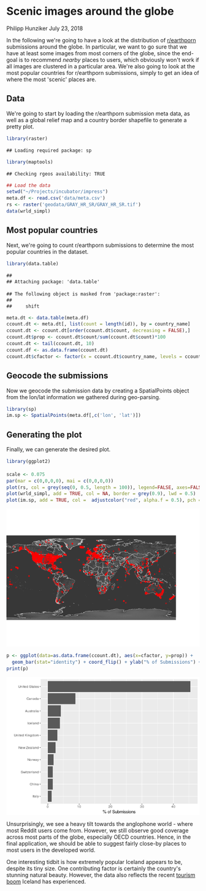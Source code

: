 Scenic images around the globe
================
Philipp Hunziker
July 23, 2018

In the following we're going to have a look at the distribution of [r/earthporn](http://www.reddit.com/r/earthporn) submissions around the globe. In particular, we want to go sure that we have at least some images from most corners of the globe, since the end-goal is to recommend *nearby* places to users, which obviously won't work if all images are clustered in a particular area. We're also going to look at the most popular countries for r/earthporn submissions, simply to get an idea of where the most 'scenic' places are.

Data
----

We're going to start by loading the r/earthporn submission meta data, as well as a global relief map and a country border shapefile to generate a pretty plot.

``` r
library(raster)
```

    ## Loading required package: sp

``` r
library(maptools)
```

    ## Checking rgeos availability: TRUE

``` r
## Load the data
setwd("~/Projects/incubator/impress")
meta.df <- read.csv('data/meta.csv')
rs <- raster('geodata/GRAY_HR_SR/GRAY_HR_SR.tif')
data(wrld_simpl)
```

Most popular countries
----------------------

Next, we're going to count r/earthporn submissions to determine the most popular countries in the dataset.

``` r
library(data.table)
```

    ## 
    ## Attaching package: 'data.table'

    ## The following object is masked from 'package:raster':
    ## 
    ##     shift

``` r
meta.dt <- data.table(meta.df)
ccount.dt <- meta.dt[, list(count = length(id)), by = country_name]
ccount.dt <- ccount.dt[order(ccount.dt$count, decreasing = FALSE),]
ccount.dt$prop <- ccount.dt$count/sum(ccount.dt$count)*100
ccount.dt <- tail(ccount.dt, 10)
ccount.df <- as.data.frame(ccount.dt)
ccount.dt$cfactor <- factor(x = ccount.dt$country_name, levels = ccount.dt$country_name)
```

Geocode the submissions
-----------------------

Now we geocode the submission data by creating a SpatialPoints object from the lon/lat information we gathered during geo-parsing.

``` r
library(sp)
im.sp <- SpatialPoints(meta.df[,c('lon', 'lat')])
```

Generating the plot
-------------------

Finally, we can generate the desired plot.

``` r
library(ggplot2)

scale <- 0.075
par(mar = c(0,0,0,0), mai = c(0,0,0,0))
plot(rs, col = grey(seq(0, 0.5, length = 100)), legend=FALSE, axes=FALSE, box=FALSE)
plot(wrld_simpl, add = TRUE, col = NA, border = grey(0.9), lwd = 0.5)
plot(im.sp, add = TRUE, col =  adjustcolor("red", alpha.f = 0.5), pch = 16, cex = 0.8)
```

<img src="world_map_files/figure-markdown_github/pressure-1.png" style="display: block; margin: auto;" />

``` r
p <- ggplot(data=as.data.frame(ccount.dt), aes(x=cfactor, y=prop)) +
  geom_bar(stat="identity") + coord_flip() + ylab("% of Submissions") + xlab("")
print(p)
```

<img src="world_map_files/figure-markdown_github/pressure-2.png" style="display: block; margin: auto;" />

Unsurprisingly, we see a heavy tilt towards the anglophone world - where most Reddit users come from. However, we still observe good coverage across most parts of the globe, especially OECD countries. Hence, in the final application, we should be able to suggest fairly close-by places to most users in the developed world.

One interesting tidbit is how extremely popular Iceland appears to be, despite its tiny size. One contributing factor is certainly the country's stunning natural beauty. However, the data also reflects the recent [tourism boom](https://www.ft.com/content/44ebbfee-025e-11e7-aa5b-6bb07f5c8e12) Iceland has experienced.
